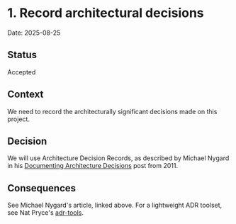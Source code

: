 # 1. Record architectural decisions

Date: 2025-08-25

## Status

Accepted

## Context

We need to record the architecturally significant decisions made on this project.

## Decision

We will use Architecture Decision Records, as described by Michael Nygard in his [Documenting Architecture Decisions] post from 2011.


## Consequences

See Michael Nygard's article, linked above. For a lightweight ADR toolset, see Nat Pryce's [adr-tools].

[Documenting Architecture Decisions]: https://cognitect.com/blog/2011/11/15/documenting-architecture-decisions
[adr-tools]: https://github.com/npryce/adr-tools
